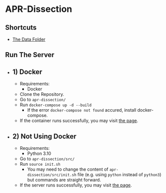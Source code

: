 <!-- @format -->

# APR-Dissection

## Shortcuts
- [The Data Folder](https://github.com/APRTSM/apr-dissection/tree/main/src/dissection/data)

## Run The Server
- ## 1) Docker
  - Requirements:
    - Docker
  - Clone the Repository.
  - Go to `apr-dissection/`
  - Run `docker-compose up -d --build`
    - If the error `docker-compose not found` accured, install docker-compose.
  - If the container runs successfully, you may visit [the page](http://127.0.0.1:8000/dissection/).
 
- ## 2) Not Using Docker
  - Requirements:
    - Python 3.10
  - Go to `apr-dissection/src/`
  - Run `source init.sh`
    - You may need to change the content of `apr-dissection/src/init.sh` file (e.g. using `python` instead of `python3`) but commands are straight forward.
  - If the server runs successfully, you may visit [the page](http://127.0.0.1:8000/dissection/).
